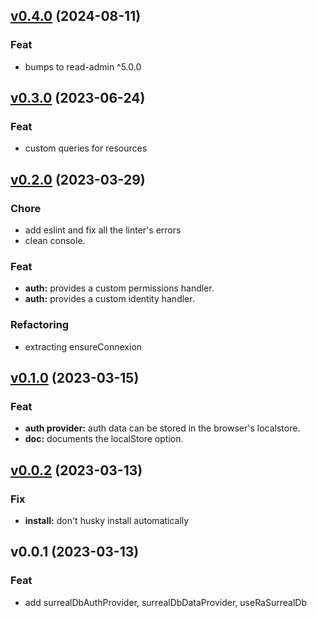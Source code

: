 
<a name="v0.4.0"></a>

## [v0.4.0](https://github.com/djedi23/ra-surrealdb/compare/v0.3.0...v0.4.0) (2024-08-11)

### Feat

- bumps to read-admin ^5.0.0
  
  
<a name="v0.3.0"></a>

## [v0.3.0](https://github.com/djedi23/ra-surrealdb/compare/v0.2.0...v0.3.0) (2023-06-24)

### Feat

- custom queries for resources
  
  
<a name="v0.2.0"></a>

## [v0.2.0](https://github.com/djedi23/ra-surrealdb/compare/v0.1.0...v0.2.0) (2023-03-29)

### Chore

- add eslint and fix all the linter's errors
- clean console.
  
### Feat

- **auth:** provides a custom permissions handler.
- **auth:** provides a custom identity handler.
  
### Refactoring

- extracting ensureConnexion
  
  
<a name="v0.1.0"></a>

## [v0.1.0](https://github.com/djedi23/ra-surrealdb/compare/v0.0.2...v0.1.0) (2023-03-15)

### Feat

- **auth provider:** auth data can be stored in the browser's localstore.
- **doc:** documents the localStore option.
  
  
<a name="v0.0.2"></a>

## [v0.0.2](https://github.com/djedi23/ra-surrealdb/compare/v0.0.1...v0.0.2) (2023-03-13)

### Fix

- **install:** don't husky install automatically
  
  
<a name="v0.0.1"></a>

## v0.0.1 (2023-03-13)

### Feat

- add surrealDbAuthProvider, surrealDbDataProvider, useRaSurrealDb
  
  
